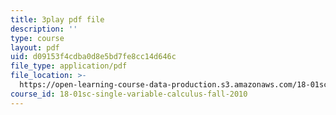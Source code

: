 ```yaml
---
title: 3play pdf file
description: ''
type: course
layout: pdf
uid: d09153f4cdba0d8e5bd7fe8cc14d646c
file_type: application/pdf
file_location: >-
  https://open-learning-course-data-production.s3.amazonaws.com/18-01sc-single-variable-calculus-fall-2010/d09153f4cdba0d8e5bd7fe8cc14d646c_fK6cu99OSEU.pdf
course_id: 18-01sc-single-variable-calculus-fall-2010
---
```

